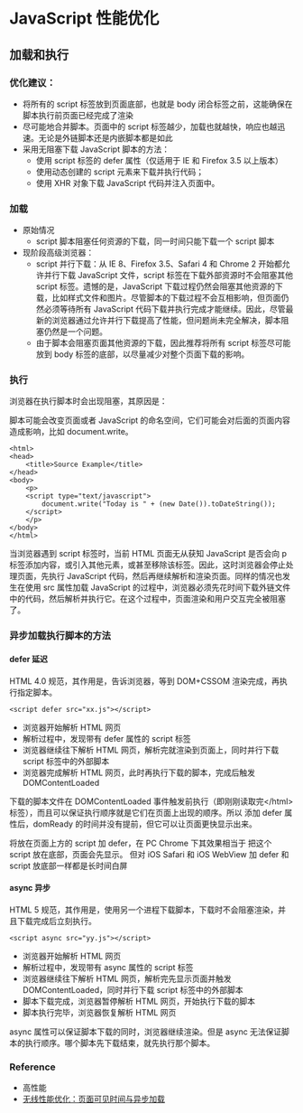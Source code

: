 # JavaScript 性能优化

## 加载和执行

### 优化建议：
- 将所有的 script 标签放到页面底部，也就是 body 闭合标签之前，这能确保在脚本执行前页面已经完成了渲染
- 尽可能地合并脚本。页面中的 script 标签越少，加载也就越快，响应也越迅速。无论是外链脚本还是内嵌脚本都是如此
- 采用无阻塞下载 JavaScript 脚本的方法：
  - 使用 script 标签的 defer 属性（仅适用于 IE 和 Firefox 3.5 以上版本）
  - 使用动态创建的 script 元素来下载并执行代码；
  - 使用 XHR 对象下载 JavaScript 代码并注入页面中。

### 加载
- 原始情况
  - script 脚本阻塞任何资源的下载，同一时间只能下载一个 script 脚本
- 现阶段高级浏览器：
  - script 并行下载：从 IE 8、Firefox 3.5、Safari 4 和 Chrome 2 开始都允许并行下载 JavaScript 文件，script 标签在下载外部资源时不会阻塞其他 script 标签。遗憾的是，JavaScript 下载过程仍然会阻塞其他资源的下载，比如样式文件和图片。尽管脚本的下载过程不会互相影响，但页面仍然必须等待所有 JavaScript 代码下载并执行完成才能继续。因此，尽管最新的浏览器通过允许并行下载提高了性能，但问题尚未完全解决，脚本阻塞仍然是一个问题。
  - 由于脚本会阻塞页面其他资源的下载，因此推荐将所有 script 标签尽可能放到 body 标签的底部，以尽量减少对整个页面下载的影响。

### 执行

浏览器在执行脚本时会出现阻塞，其原因是：

脚本可能会改变页面或者 JavaScript 的命名空间，它们可能会对后面的页面内容造成影响，比如 document.write。

```
<html>
<head>
    <title>Source Example</title>
</head>
<body>
    <p>
    <script type="text/javascript">
        document.write("Today is " + (new Date()).toDateString());
    </script>
    </p>
</body>
</html>
```

当浏览器遇到 script 标签时，当前 HTML 页面无从获知 JavaScript 是否会向 p 标签添加内容，或引入其他元素，或甚至移除该标签。因此，这时浏览器会停止处理页面，先执行 JavaScript 代码，然后再继续解析和渲染页面。同样的情况也发生在使用 src 属性加载 JavaScript 的过程中，浏览器必须先花时间下载外链文件中的代码，然后解析并执行它。在这个过程中，页面渲染和用户交互完全被阻塞了。

### 异步加载执行脚本的方法

#### defer 延迟

HTML 4.0 规范，其作用是，告诉浏览器，等到 DOM+CSSOM 渲染完成，再执行指定脚本。

```
<script defer src="xx.js"></script>
```

- 浏览器开始解析 HTML 网页
- 解析过程中，发现带有 defer 属性的 script 标签
- 浏览器继续往下解析 HTML 网页，解析完就渲染到页面上，同时并行下载 script 标签中的外部脚本
- 浏览器完成解析 HTML 网页，此时再执行下载的脚本，完成后触发 DOMContentLoaded

下载的脚本文件在 DOMContentLoaded 事件触发前执行（即刚刚读取完\<\/html>标签），而且可以保证执行顺序就是它们在页面上出现的顺序。所以 添加 defer 属性后，domReady 的时间并没有提前，但它可以让页面更快显示出来。

将放在页面上方的 script 加 defer，在 PC Chrome 下其效果相当于 把这个 script 放在底部，页面会先显示。 但对 iOS Safari 和 iOS WebView 加 defer 和 script 放底部一样都是长时间白屏

#### async 异步

HTML 5 规范，其作用是，使用另一个进程下载脚本，下载时不会阻塞渲染，并且下载完成后立刻执行。

```
<script async src="yy.js"></script>
```

- 浏览器开始解析 HTML 网页
- 解析过程中，发现带有 async 属性的 script 标签
- 浏览器继续往下解析 HTML 网页，解析完先显示页面并触发 DOMContentLoaded，同时并行下载 script 标签中的外部脚本
- 脚本下载完成，浏览器暂停解析 HTML 网页，开始执行下载的脚本
- 脚本执行完毕，浏览器恢复解析 HTML 网页

async 属性可以保证脚本下载的同时，浏览器继续渲染。但是 async 无法保证脚本的执行顺序。哪个脚本先下载结束，就先执行那个脚本。

### Reference

- 高性能
- [无线性能优化：页面可见时间与异步加载](http://taobaofed.org/blog/2016/01/20/mobile-wpo-pageshow-async/)